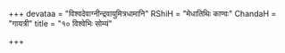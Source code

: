 +++
devataa = "विश्वदेवाग्नीन्द्रवायुमित्रधामानि"
RShiH = "मेधातिथिः काण्वः"
ChandaH = "गायत्री"
title = "१० विश्वेभिः सोम्यं"

+++

